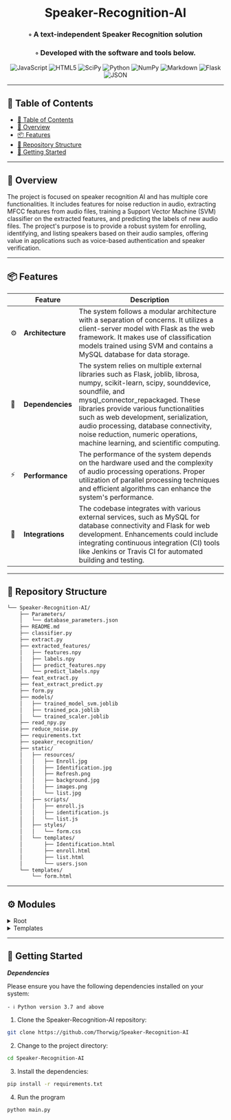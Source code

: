 <div align="center">
<h1 align="center">
<br>Speaker-Recognition-AI
</h1>
<h3>◦ A text-independent Speaker Recognition solution  </h3>
<h3>◦ Developed with the software and tools below.</h3>

<p align="center">
<img src="https://img.shields.io/badge/JavaScript-F7DF1E.svg?style&logo=JavaScript&logoColor=black" alt="JavaScript" />
<img src="https://img.shields.io/badge/HTML5-E34F26.svg?style&logo=HTML5&logoColor=white" alt="HTML5" />
<img src="https://img.shields.io/badge/SciPy-8CAAE6.svg?style&logo=SciPy&logoColor=white" alt="SciPy" />
<img src="https://img.shields.io/badge/Python-3776AB.svg?style&logo=Python&logoColor=white" alt="Python" />

<img src="https://img.shields.io/badge/NumPy-013243.svg?style&logo=NumPy&logoColor=white" alt="NumPy" />
<img src="https://img.shields.io/badge/Markdown-000000.svg?style&logo=Markdown&logoColor=white" alt="Markdown" />
<img src="https://img.shields.io/badge/Flask-000000.svg?style&logo=Flask&logoColor=white" alt="Flask" />
<img src="https://img.shields.io/badge/JSON-000000.svg?style&logo=JSON&logoColor=white" alt="JSON" />
</p>
</div>

---

## 📖 Table of Contents
- [📖 Table of Contents](#-table-of-contents)
- [📍 Overview](#-overview)
- [📦 Features](#-features)
- [📂 Repository Structure](#-repository-structure)
- [🚀 Getting Started](#-getting-started)

---


## 📍 Overview

The project is focused on speaker recognition AI and has multiple core functionalities. It includes features for noise reduction in audio, extracting MFCC features from audio files, training a Support Vector Machine (SVM) classifier on the extracted features, and predicting the labels of new audio files. The project's purpose is to provide a robust system for enrolling, identifying, and listing speakers based on their audio samples, offering value in applications such as voice-based authentication and speaker verification.

---

## 📦 Features

|    | Feature            | Description                                                                                                        |
|----|--------------------|--------------------------------------------------------------------------------------------------------------------|
| ⚙️ | **Architecture**   | The system follows a modular architecture with a separation of concerns. It utilizes a client-server model with Flask as the web framework. It makes use of classification models trained using SVM and contains a MySQL database for data storage.|
| 🔗 | **Dependencies**   | The system relies on multiple external libraries such as Flask, joblib, librosa, numpy, scikit-learn, scipy, sounddevice, soundfile, and mysql_connector_repackaged. These libraries provide various functionalities such as web development, serialization, audio processing, database connectivity, noise reduction, numeric operations, machine learning, and scientific computing.|
| ⚡️ | **Performance**    | The performance of the system depends on the hardware used and the complexity of audio processing operations. Proper utilization of parallel processing techniques and efficient algorithms can enhance the system's performance.|
| 🔌 | **Integrations**   | The codebase integrates with various external services, such as MySQL for database connectivity and Flask for web development. Enhancements could include integrating continuous integration (CI) tools like Jenkins or Travis CI for automated building and testing.|
---


## 📂 Repository Structure

```sh
└── Speaker-Recognition-AI/
    ├── Parameters/
    │   └── database_parameters.json
    ├── README.md
    ├── classifier.py
    ├── extract.py
    ├── extracted_features/
    │   ├── features.npy
    │   ├── labels.npy
    │   ├── predict_features.npy
    │   └── predict_labels.npy
    ├── feat_extract.py
    ├── feat_extract_predict.py
    ├── form.py
    ├── models/
    │   ├── trained_model_svm.joblib
    │   ├── trained_pca.joblib
    │   └── trained_scaler.joblib
    ├── read_npy.py
    ├── reduce_noise.py
    ├── requirements.txt
    ├── speaker_recognition/
    ├── static/
    │   ├── resources/
    │   │   ├── Enroll.jpg
    │   │   ├── Identification.jpg
    │   │   ├── Refresh.png
    │   │   ├── background.jpg
    │   │   ├── images.png
    │   │   └── list.jpg
    │   ├── scripts/
    │   │   ├── enroll.js
    │   │   ├── identification.js
    │   │   └── list.js
    │   ├── styles/
    │   │   └── form.css
    │   └── templates/
    │       ├── Identification.html
    │       ├── enroll.html
    │       ├── list.html
    │       └── users.json
    └── templates/
        └── form.html
```


---

## ⚙️ Modules

<details closed><summary>Root</summary>

| File                                                                                                           | Summary                                                                                                                                                                                                                                                                                                                                                                                                                                                                                                                                                                                                                                                                                                                       |
| ---                                                                                                            | ---                                                                                                                                                                                                                                                                                                                                                                                                                                                                                                                                                                                                                                                                                                                           |
| [requirements.txt](https://github.com/Thorwig/Speaker-Recognition-AI/blob/main/requirements.txt)               | This code utilizes Flask for web development, joblib for serialization, librosa for audio processing, and mysql_connector_repackaged for database connectivity. It also includes functionalities for noise reduction, numeric operations using numpy, machine learning with scikit-learn, scientific computing with scipy, and audio handling using sounddevice and soundfile.                                                                                                                                                                                                                                                                                                                                                |
| [extract.py](https://github.com/Thorwig/Speaker-Recognition-AI/blob/main/extract.py)                           | This code snippet calculates the duration of an audio file, reduces noise in the audio using a separate module, and removes any directories that have fewer than 3 files in a given directory.                                                                                                                                                                                                                                                                                                                                                                                                                                                                                                                                |
| [feat_extract.py](https://github.com/Thorwig/Speaker-Recognition-AI/blob/main/feat_extract.py)                 | This code snippet processes audio files to extract MFCC features. It can either read from a specific file or capture audio from a device's input. The extracted features are then used to create a feature matrix. The code also handles error cases. The extracted features and corresponding labels are returned as numpy arrays.                                                                                                                                                                                                                                                                                                                                                                                           |
| [read_npy.py](https://github.com/Thorwig/Speaker-Recognition-AI/blob/main/read_npy.py)                         | The code reads and saves audio classification features and labels from numpy files. It prints the loaded labels and has commented out code to remove specific labels and corresponding features.                                                                                                                                                                                                                                                                                                                                                                                                                                                                                                                              |
| [reduce_noise.py](https://github.com/Thorwig/Speaker-Recognition-AI/blob/main/reduce_noise.py)                 | This code uses the scipy and noisereduce libraries to reduce noise in an audio file. It reads the audio file, applies noise reduction, and saves the cleaned audio as a new file. The file name is modified to indicate that it has been noise reduced. The function returns the path of the reduced file.                                                                                                                                                                                                                                                                                                                                                                                                                    |
| [classifier.py](https://github.com/Thorwig/Speaker-Recognition-AI/blob/main/classifier.py)                     | This code comprises two functions. The first function, "svm_classifier()", trains a Support Vector Machine (SVM) classifier on a given dataset. It preprocesses the data by scaling and applying Principal Component Analysis (PCA) for dimensionality reduction. The trained model, scaler, and PCA objects are saved for future use. The accuracy of the model on a test set is printed and returned.The second function, "svm_predict()", uses the trained model, scaler, and PCA objects to make predictions on a new dataset. It provides the predicted classes, a score indicating the confidence of the predictions, and a relevance matrix highlighting the top two predicted classes and their corresponding scores. |
| [form.py](https://github.com/Thorwig/Speaker-Recognition-AI/blob/main/form.py)                                 | This code is a Flask web application that allows users to enroll and identify themselves based on audio samples. It uses feature extraction, classification, and a MySQL database to support these functionalities. The code can handle audio file upload, transform audio from mp3 to wav format, extract features from audio, save features and labels, perform classification using SVM, and retrieve and delete data from the database.                                                                                                                                                                                                                                                                                   |
| [feat_extract_predict.py](https://github.com/Thorwig/Speaker-Recognition-AI/blob/main/feat_extract_predict.py) | The code allows for extracting features from audio files and predicting their labels. It uses the Librosa library to compute MFCC features, and extracts statistical characteristics such as mean, standard deviation, skewness, maximum value, median, and minimum value. It can process either a specified file or audio input from a device. The extracted features are then used to train a machine learning model for classification.                                                                                                                                                                                                                                                                                    |

</details>

<details closed><summary>Templates</summary>

| File                                                                                         | Summary                                                                                                                                                                                                                                                                                                    |
| ---                                                                                          | ---                                                                                                                                                                                                                                                                                                        |
| [form.html](https://github.com/Thorwig/Speaker-Recognition-AI/blob/main/templates/form.html) | This code is a basic HTML template that creates a speaker recognition web application. It includes a navigation menu and three sections for enrolling, listing, and identifying speakers. Each section has a button and an image. The code also includes a placeholder for displaying verification output. |

</details>

---

## 🚀 Getting Started

***Dependencies***

Please ensure you have the following dependencies installed on your system:

`- ℹ️ Python version 3.7 and above`

1. Clone the Speaker-Recognition-AI repository:
```sh
git clone https://github.com/Thorwig/Speaker-Recognition-AI
```

2. Change to the project directory:
```sh
cd Speaker-Recognition-AI
```

3. Install the dependencies:
```sh
pip install -r requirements.txt
```
4. Run the program
```sh
python main.py
```
